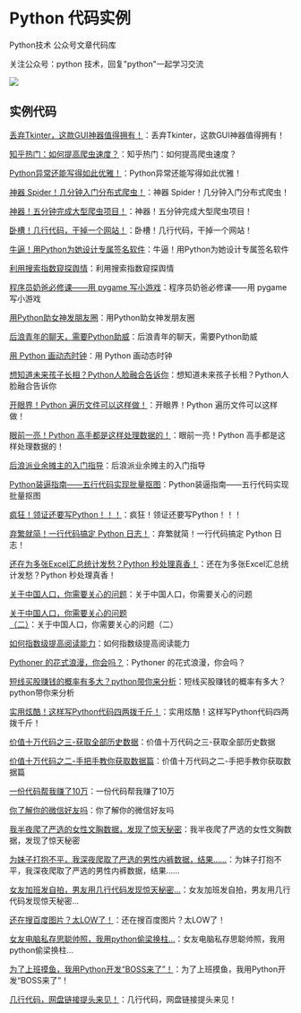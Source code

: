 # Python 代码实例

Python技术 公众号文章代码库


关注公众号：python 技术，回复"python"一起学习交流

![](http://favorites.ren/assets/images/python.jpg)


## 实例代码

[丢弃Tkinter，这款GUI神器值得拥有！](https://github.com/JustDoPython/python-examples/tree/master/xianhuan/gooey)：丢弃Tkinter，这款GUI神器值得拥有！

[知乎热门：如何提高爬虫速度？](https://github.com/JustDoPython/python-examples/tree/master/xianhuan/spiderspeed)：知乎热门：如何提高爬虫速度？

[Python异常还能写得如此优雅！](https://github.com/JustDoPython/python-examples/tree/master/xianhuan/retry)：Python异常还能写得如此优雅！

[神器 Spider！几分钟入门分布式爬虫！](https://github.com/JustDoPython/python-examples/tree/master/xianhuan/disspider)：神器 Spider！几分钟入门分布式爬虫！

[神器！五分钟完成大型爬虫项目！](https://github.com/JustDoPython/python-examples/tree/master/xianhuan/airspider)：神器！五分钟完成大型爬虫项目！

[卧槽！几行代码，干掉一个网站！](https://github.com/JustDoPython/python-examples/tree/master/xianhuan/gengif)：卧槽！几行代码，干掉一个网站！

[牛逼！用Python为她设计专属签名软件](https://github.com/JustDoPython/python-examples/tree/master/xianhuan/artname)：牛逼！用Python为她设计专属签名软件

[利用搜索指数窥探舆情](https://github.com/JustDoPython/python-examples/tree/master/xianhuan/bdindex)：利用搜索指数窥探舆情

[程序员奶爸必修课——用 pygame 写小游戏](https://github.com/JustDoPython/python-examples/tree/master/xianhuan/circlegame)：程序员奶爸必修课——用 pygame 写小游戏

[用Python助女神发朋友圈](https://github.com/JustDoPython/python-examples/tree/master/xianhuan/cut-pic)：用Python助女神发朋友圈

[后浪青年的聊天，需要Python助威](https://github.com/JustDoPython/python-examples/tree/master/xianhuan/doutu)：后浪青年的聊天，需要Python助威

[用 Python 画动态时钟](https://github.com/JustDoPython/python-examples/tree/master/xianhuan/drawclock)：用 Python 画动态时钟

[想知道未来孩子长相？Python人脸融合告诉你](https://github.com/JustDoPython/python-examples/tree/master/xianhuan/facemerge)：想知道未来孩子长相？Python人脸融合告诉你

[开眼界！Python 遍历文件可以这样做！](https://github.com/JustDoPython/python-examples/tree/master/xianhuan/glob)：开眼界！Python 遍历文件可以这样做！

[眼前一亮！Python 高手都是这样处理数据的！](https://github.com/JustDoPython/python-examples/tree/master/xianhuan/glom)：眼前一亮！Python 高手都是这样处理数据的！

[后浪派业余摊主的入门指导](https://github.com/JustDoPython/python-examples/tree/master/xianhuan/hotsell)：后浪派业余摊主的入门指导

[Python装逼指南——五行代码实现批量抠图](https://github.com/JustDoPython/python-examples/tree/master/xianhuan/koutu)：Python装逼指南——五行代码实现批量抠图

[疯狂！领证还要写Python！！！](https://github.com/JustDoPython/python-examples/tree/master/xianhuan/lingzheng)：疯狂！领证还要写Python！！！

[弃繁就简！一行代码搞定 Python 日志！](https://github.com/JustDoPython/python-examples/tree/master/xianhuan/loguru)：弃繁就简！一行代码搞定 Python 日志！

[还在为多张Excel汇总统计发愁？Python 秒处理真香！](https://github.com/JustDoPython/python-examples/tree/master/xianhuan/pandasexcel)：还在为多张Excel汇总统计发愁？Python 秒处理真香！

[关于中国人口，你需要关心的问题](https://github.com/JustDoPython/python-examples/tree/master/xianhuan/populationone)：关于中国人口，你需要关心的问题

[关于中国人口，你需要关心的问题（二）](https://github.com/JustDoPython/python-examples/tree/master/xianhuan/populationtwo)：关于中国人口，你需要关心的问题（二）

[如何指数级提高阅读能力](https://github.com/JustDoPython/python-examples/tree/master/xianhuan/readwc)：如何指数级提高阅读能力

[Pythoner 的花式浪漫，你会吗？](https://github.com/JustDoPython/python-examples/tree/master/xianhuan/sds)：Pythoner 的花式浪漫，你会吗？

[短线买股赚钱的概率有多大？python带你来分析](https://github.com/JustDoPython/python-examples/tree/master/xianhuan/shortstock)：短线买股赚钱的概率有多大？python带你来分析

[实用炫酷！这样写Python代码四两拨千斤！](https://github.com/JustDoPython/python-examples/tree/master/xianhuan/smartcode)：实用炫酷！这样写Python代码四两拨千斤！

[价值十万代码之三-获取全部历史数据](https://github.com/JustDoPython/python-examples/tree/master/xianhuan/stockhisinfo)：价值十万代码之三-获取全部历史数据

[价值十万代码之二-手把手教你获取数据篇](https://github.com/JustDoPython/python-examples/tree/master/xianhuan/stockinfo)：价值十万代码之二-手把手教你获取数据篇

[一份代码帮我赚了10万](https://github.com/JustDoPython/python-examples/tree/master/xianhuan/stockreport)：一份代码帮我赚了10万

[你了解你的微信好友吗](https://github.com/JustDoPython/python-examples/tree/master/xianhuan/wxfriends)：你了解你的微信好友吗

[我半夜爬了严选的女性文胸数据，发现了惊天秘密](https://github.com/JustDoPython/python-examples/tree/master/xianhuan/yanxuanbra)：我半夜爬了严选的女性文胸数据，发现了惊天秘密

[为妹子打抱不平，我深夜爬取了严选的男性内裤数据，结果……](https://github.com/JustDoPython/python-examples/tree/master/xianhuan/yanxuanbriefs)：为妹子打抱不平，我深夜爬取了严选的男性内裤数据，结果……

[女友加班发自拍，男友用几行代码发现惊天秘密...](https://github.com/JustDoPython/python-examples/tree/master/xianhuan/picinfo)：女友加班发自拍，男友用几行代码发现惊天秘密...

[还在搜百度图片？太LOW了！](https://github.com/JustDoPython/python-examples/tree/master/xianhuan/wbpic)：还在搜百度图片？太LOW了！

[女友电脑私存思聪帅照，我用python偷梁换柱...](https://github.com/JustDoPython/python-examples/tree/master/xianhuan/changeFace)：女友电脑私存思聪帅照，我用python偷梁换柱...

[为了上班摸鱼，我用Python开发“BOSS来了”！](https://github.com/JustDoPython/python-examples/tree/master/xianhuan/bosscoming)：为了上班摸鱼，我用Python开发“BOSS来了”！

[几行代码，网盘链接提头来见！](https://github.com/JustDoPython/python-examples/tree/master/xianhuan/panextract)：几行代码，网盘链接提头来见！










